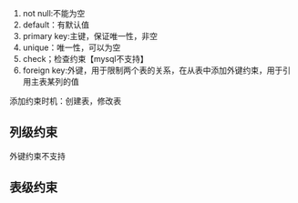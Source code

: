 1. not null:不能为空
2. default：有默认值
3. primary key:主键，保证唯一性，非空
4. unique：唯一性，可以为空
5. check；检查约束【mysql不支持】
6. foreign key:外键，用于限制两个表的关系，在从表中添加外键约束，用于引用主表某列的值

添加约束时机：创建表，修改表

## 列级约束

外键约束不支持
## 表级约束
